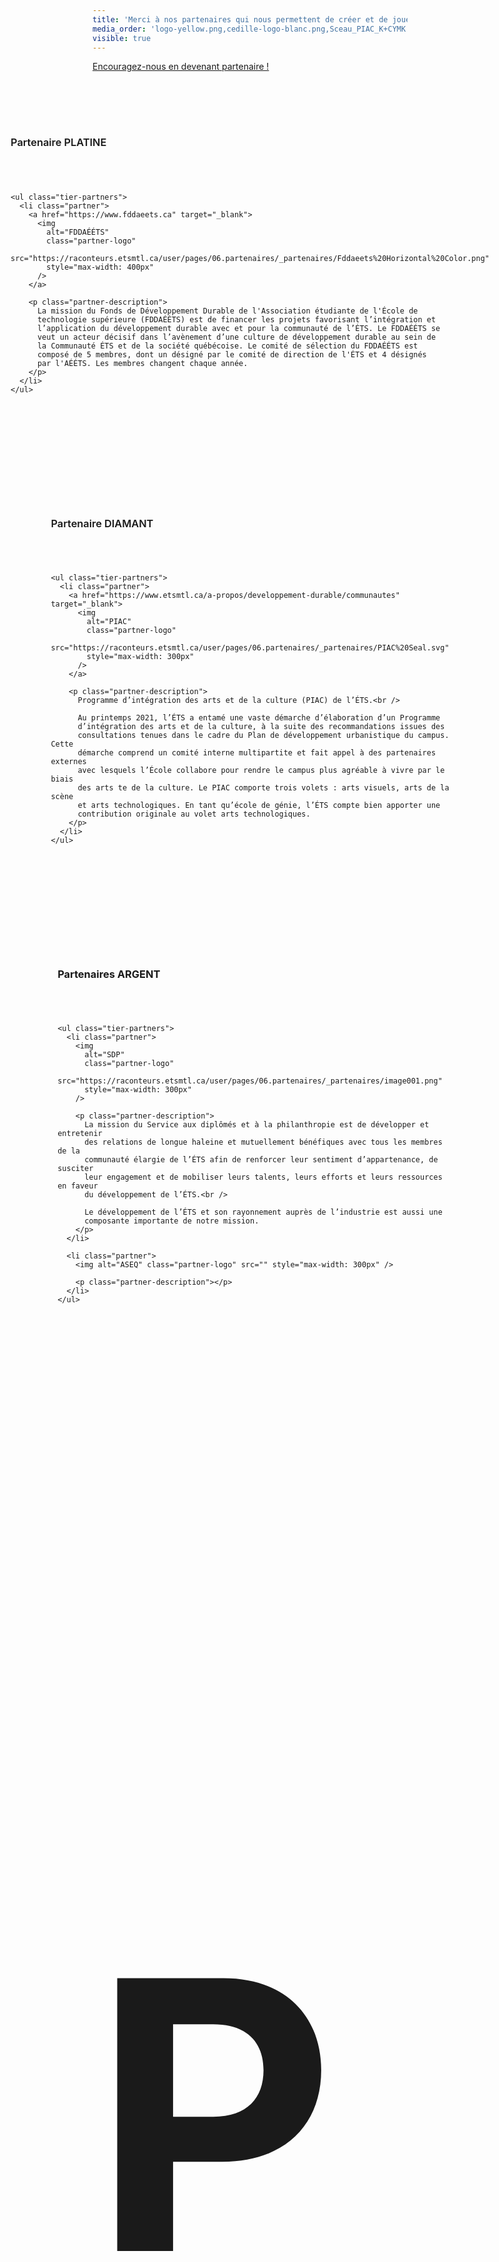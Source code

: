 ```yaml
---
title: 'Merci à nos partenaires qui nous permettent de créer et de jouer'
media_order: 'logo-yellow.png,cedille-logo-blanc.png,Sceau_PIAC_K+CYMK.svg,Fddaeets Horizontal Color.png,dbox.svg,PIAC Seal.svg,image001.png'
visible: true
---
```


<style>
  .partners {
    align-items: center;
    display: flex;
    flex-direction: column;

    & > .tier {
      display: flex;
      flex-direction: column;
      margin-top: 5rem;
      margin-bottom: 5rem;
      row-gap: 2.5rem;

      & > .tier-title {
        font-weight: 600;
      }

      & > .tier-partners {
        padding-left: 0;

        & > .partner {
          display: flex;
          flex-direction: column;
          row-gap: 1rem;

          & .partner-logo {
            height: auto;
          }

          & .partner-description {
            display: block;
          }
        }
      }
    }
  }
</style>

<a href="https://drive.google.com/file/d/1W4zrltafPGdYigZNkCjEjH0hgCHwgFqU/view?usp=drive_link">
  Encouragez-nous en devenant partenaire !
</a>

<section class="partners">
  <div class="tier">
    <h3 class="tier-title">Partenaire PLATINE</h3>

    <ul class="tier-partners">
      <li class="partner">
        <a href="https://www.fddaeets.ca" target="_blank">
          <img
            alt="FDDAÉÉTS"
            class="partner-logo"
            src="https://raconteurs.etsmtl.ca/user/pages/06.partenaires/_partenaires/Fddaeets%20Horizontal%20Color.png"
            style="max-width: 400px"
          />
        </a>

        <p class="partner-description">
          La mission du Fonds de Développement Durable de l'Association étudiante de l'École de
          technologie supérieure (FDDAÉÉTS) est de financer les projets favorisant l’intégration et
          l’application du développement durable avec et pour la communauté de l’ÉTS. Le FDDAÉÉTS se
          veut un acteur décisif dans l’avènement d’une culture de développement durable au sein de
          la Communauté ÉTS et de la société québécoise. Le comité de sélection du FDDAÉÉTS est
          composé de 5 membres, dont un désigné par le comité de direction de l'ÉTS et 4 désignés
          par l'AÉÉTS. Les membres changent chaque année.
        </p>
      </li>
    </ul>
  </div>

  <div class="tier">
    <h3 class="tier-title">Partenaire DIAMANT</h3>

    <ul class="tier-partners">
      <li class="partner">
        <a href="https://www.etsmtl.ca/a-propos/developpement-durable/communautes" target="_blank">
          <img
            alt="PIAC"
            class="partner-logo"
            src="https://raconteurs.etsmtl.ca/user/pages/06.partenaires/_partenaires/PIAC%20Seal.svg"
            style="max-width: 300px"
          />
        </a>

        <p class="partner-description">
          Programme d’intégration des arts et de la culture (PIAC) de l’ÉTS.<br />

          Au printemps 2021, l’ÉTS a entamé une vaste démarche d’élaboration d’un Programme
          d’intégration des arts et de la culture, à la suite des recommandations issues des
          consultations tenues dans le cadre du Plan de développement urbanistique du campus. Cette
          démarche comprend un comité interne multipartite et fait appel à des partenaires externes
          avec lesquels l’École collabore pour rendre le campus plus agréable à vivre par le biais
          des arts te de la culture. Le PIAC comporte trois volets : arts visuels, arts de la scène
          et arts technologiques. En tant qu’école de génie, l’ÉTS compte bien apporter une
          contribution originale au volet arts technologiques.
        </p>
      </li>
    </ul>
  </div>

  <div class="tier">
    <h3 class="tier-tttle">Partenaires ARGENT</h3>

    <ul class="tier-partners">
      <li class="partner">
        <img
          alt="SDP"
          class="partner-logo"
          src="https://raconteurs.etsmtl.ca/user/pages/06.partenaires/_partenaires/image001.png"
          style="max-width: 300px"
        />

        <p class="partner-description">
          La mission du Service aux diplômés et à la philanthropie est de développer et entretenir
          des relations de longue haleine et mutuellement bénéfiques avec tous les membres de la
          communauté élargie de l’ÉTS afin de renforcer leur sentiment d’appartenance, de susciter
          leur engagement et de mobiliser leurs talents, leurs efforts et leurs ressources en faveur
          du développement de l’ÉTS.<br />

          Le développement de l’ÉTS et son rayonnement auprès de l’industrie est aussi une
          composante importante de notre mission.
        </p>
      </li>

      <li class="partner">
        <img alt="ASEQ" class="partner-logo" src="" style="max-width: 300px" />

        <p class="partner-description"></p>
      </li>
    </ul>
  </div>
</section>

<section style="margin-top: 5rem; margin-bottom: 5rem">
  <h3 style="font-size: 600; margin-bottom: 2.5rem">
    Partenaire

    <span style="text-transform: uppercase">Bronze</span>
  </h3>

  <ul style="padding-left: 0">
    <li>
      <a href="https://www.d-box.com/" target="_blank">
        <img
          alt="D-Box"
          src="https://raconteurs.etsmtl.ca/user/pages/06.partenaires/_partenaires/dbox.svg"
          style="height: auto; max-width: 300px"
        />
      </a>
    </li>
  </ul>
</section>
